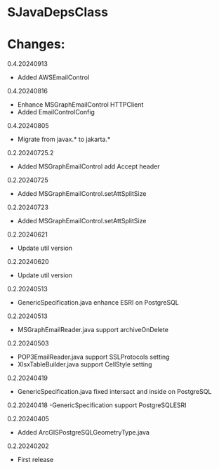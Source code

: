 # SJavaDepsClass

# Changes:
0.4.20240913
- Added AWSEmailControl

0.4.20240816
- Enhance MSGraphEmailControl HTTPClient
- Added EmailControlConfig

0.4.20240805
- Migrate from javax.* to jakarta.*

0.2.20240725.2
- Added MSGraphEmailControl add Accept header

0.2.20240725
- Added MSGraphEmailControl.setAttSplitSize

0.2.20240723
- Added MSGraphEmailControl.setAttSplitSize

0.2.20240621
- Update util version

0.2.20240620
- Update util version

0.2.20240513
- GenericSpecification.java enhance ESRI on PostgreSQL

0.2.20240513
- MSGraphEmailReader.java support archiveOnDelete

0.2.20240503
- POP3EmailReader.java support SSLProtocols setting
- XlsxTableBuilder.java support CellStyle setting

0.2.20240419
- GenericSpecification.java fixed intersact and inside on PostgreSQL

0.2.20240418
-GenericSpecification support PostgreSQLESRI

0.2.20240405
- Added ArcGISPostgreSQLGeometryType.java

0.2.20240202
- First release